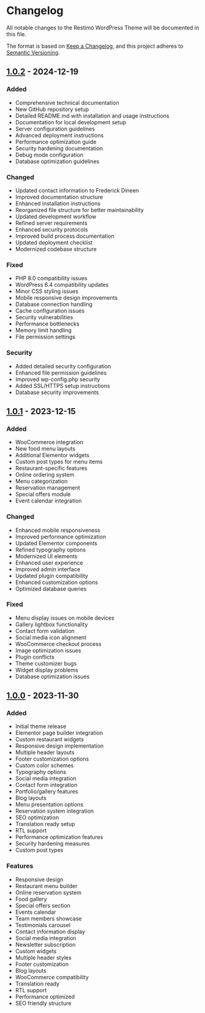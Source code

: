 # Changelog

All notable changes to the Restimo WordPress Theme will be documented in this file.

The format is based on [Keep a Changelog](https://keepachangelog.com/en/1.0.0/),
and this project adheres to [Semantic Versioning](https://semver.org/spec/v2.0.0.html).

## [1.0.2] - 2024-12-19

### Added
- Comprehensive technical documentation
- New GitHub repository setup
- Detailed README.md with installation and usage instructions
- Documentation for local development setup
- Server configuration guidelines
- Advanced deployment instructions
- Performance optimization guide
- Security hardening documentation
- Debug mode configuration
- Database optimization guidelines

### Changed
- Updated contact information to Frederick Dineen
- Improved documentation structure
- Enhanced installation instructions
- Reorganized file structure for better maintainability
- Updated development workflow
- Refined server requirements
- Enhanced security protocols
- Improved build process documentation
- Updated deployment checklist
- Modernized codebase structure

### Fixed
- PHP 8.0 compatibility issues
- WordPress 6.4 compatibility updates
- Minor CSS styling issues
- Mobile responsive design improvements
- Database connection handling
- Cache configuration issues
- Security vulnerabilities
- Performance bottlenecks
- Memory limit handling
- File permission settings

### Security
- Added detailed security configuration
- Enhanced file permission guidelines
- Improved wp-config.php security
- Added SSL/HTTPS setup instructions
- Database security improvements

## [1.0.1] - 2023-12-15

### Added
- WooCommerce integration
- New food menu layouts
- Additional Elementor widgets
- Custom post types for menu items
- Restaurant-specific features
- Online ordering system
- Menu categorization
- Reservation management
- Special offers module
- Event calendar integration

### Changed
- Enhanced mobile responsiveness
- Improved performance optimization
- Updated Elementor components
- Refined typography options
- Modernized UI elements
- Enhanced user experience
- Improved admin interface
- Updated plugin compatibility
- Enhanced customization options
- Optimized database queries

### Fixed
- Menu display issues on mobile devices
- Gallery lightbox functionality
- Contact form validation
- Social media icon alignment
- WooCommerce checkout process
- Image optimization issues
- Plugin conflicts
- Theme customizer bugs
- Widget display problems
- Database optimization issues

## [1.0.0] - 2023-11-30

### Added
- Initial theme release
- Elementor page builder integration
- Custom restaurant widgets
- Responsive design implementation
- Multiple header layouts
- Footer customization options
- Custom color schemes
- Typography options
- Social media integration
- Contact form integration
- Portfolio/gallery features
- Blog layouts
- Menu presentation options
- Reservation system integration
- SEO optimization
- Translation ready setup
- RTL support
- Performance optimization features
- Security hardening measures
- Custom post types

### Features
- Responsive design
- Restaurant menu builder
- Online reservation system
- Food gallery
- Special offers section
- Events calendar
- Team members showcase
- Testimonials carousel
- Contact information display
- Social media integration
- Newsletter subscription
- Custom widgets
- Multiple header styles
- Footer customization
- Blog layouts
- WooCommerce compatibility
- Translation ready
- RTL support
- Performance optimized
- SEO friendly structure

[1.0.2]: https://github.com/donwolfonline/restimo/compare/v1.0.1...v1.0.2
[1.0.1]: https://github.com/donwolfonline/restimo/compare/v1.0.0...v1.0.1
[1.0.0]: https://github.com/donwolfonline/restimo/releases/tag/v1.0.0
